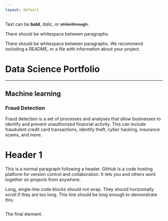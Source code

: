 ```yaml
---
layout: default
---
```


Text can be **bold**, _italic_, or ~~strikethrough~~.


There should be whitespace between paragraphs.

There should be whitespace between paragraphs. We recommend including a README, or a file with information about your project.
# Data Science Portfolio
---
## Machine learning

### Fraud Detection

Fraud detection is a set of processes and analyses that allow businesses to identify and prevent unauthorized financial activity. This can include fraudulent credit card transactions, identify theft, cyber hacking, insurance scams, and more.


# Header 1

This is a normal paragraph following a header. GitHub is a code hosting platform for version control and collaboration. It lets you and others work together on projects from anywhere.





Long, single-line code blocks should not wrap. They should horizontally scroll if they are too long. This line should be long enough to demonstrate this.
```

```
The final element.
```
